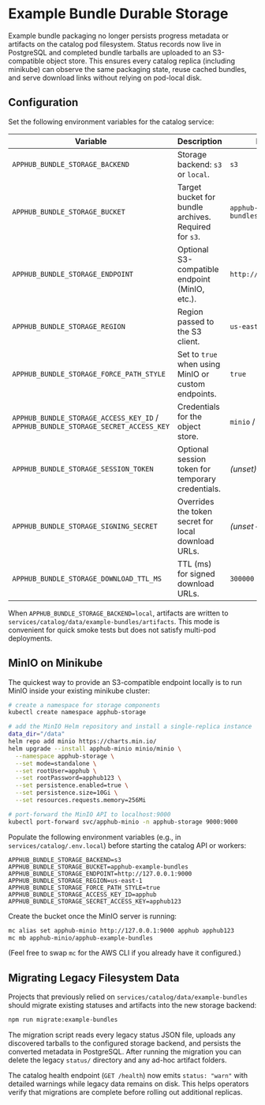 # Example Bundle Durable Storage

Example bundle packaging no longer persists progress metadata or artifacts on the catalog pod filesystem. Status records now live in PostgreSQL and completed bundle tarballs are uploaded to an S3-compatible object store. This ensures every catalog replica (including minikube) can observe the same packaging state, reuse cached bundles, and serve download links without relying on pod-local disk.

## Configuration

Set the following environment variables for the catalog service:

| Variable | Description | Example |
| --- | --- | --- |
| `APPHUB_BUNDLE_STORAGE_BACKEND` | Storage backend: `s3` or `local`. | `s3` |
| `APPHUB_BUNDLE_STORAGE_BUCKET` | Target bucket for bundle archives. Required for `s3`. | `apphub-example-bundles` |
| `APPHUB_BUNDLE_STORAGE_ENDPOINT` | Optional S3-compatible endpoint (MinIO, etc.). | `http://127.0.0.1:9000` |
| `APPHUB_BUNDLE_STORAGE_REGION` | Region passed to the S3 client. | `us-east-1` |
| `APPHUB_BUNDLE_STORAGE_FORCE_PATH_STYLE` | Set to `true` when using MinIO or custom endpoints. | `true` |
| `APPHUB_BUNDLE_STORAGE_ACCESS_KEY_ID` / `APPHUB_BUNDLE_STORAGE_SECRET_ACCESS_KEY` | Credentials for the object store. | `minio` / `minio123` |
| `APPHUB_BUNDLE_STORAGE_SESSION_TOKEN` | Optional session token for temporary credentials. | _(unset)_ |
| `APPHUB_BUNDLE_STORAGE_SIGNING_SECRET` | Overrides the token secret for local download URLs. | _(unset – generated)_ |
| `APPHUB_BUNDLE_STORAGE_DOWNLOAD_TTL_MS` | TTL (ms) for signed download URLs. | `300000` |

When `APPHUB_BUNDLE_STORAGE_BACKEND=local`, artifacts are written to `services/catalog/data/example-bundles/artifacts`. This mode is convenient for quick smoke tests but does not satisfy multi-pod deployments.

## MinIO on Minikube

The quickest way to provide an S3-compatible endpoint locally is to run MinIO inside your existing minikube cluster:

```bash
# create a namespace for storage components
kubectl create namespace apphub-storage

# add the MinIO Helm repository and install a single-replica instance
data_dir="/data"
helm repo add minio https://charts.min.io/
helm upgrade --install apphub-minio minio/minio \
  --namespace apphub-storage \
  --set mode=standalone \
  --set rootUser=apphub \
  --set rootPassword=apphub123 \
  --set persistence.enabled=true \
  --set persistence.size=10Gi \
  --set resources.requests.memory=256Mi

# port-forward the MinIO API to localhost:9000
kubectl port-forward svc/apphub-minio -n apphub-storage 9000:9000
```

Populate the following environment variables (e.g., in `services/catalog/.env.local`) before starting the catalog API or workers:

```env
APPHUB_BUNDLE_STORAGE_BACKEND=s3
APPHUB_BUNDLE_STORAGE_BUCKET=apphub-example-bundles
APPHUB_BUNDLE_STORAGE_ENDPOINT=http://127.0.0.1:9000
APPHUB_BUNDLE_STORAGE_REGION=us-east-1
APPHUB_BUNDLE_STORAGE_FORCE_PATH_STYLE=true
APPHUB_BUNDLE_STORAGE_ACCESS_KEY_ID=apphub
APPHUB_BUNDLE_STORAGE_SECRET_ACCESS_KEY=apphub123
```

Create the bucket once the MinIO server is running:

```bash
mc alias set apphub-minio http://127.0.0.1:9000 apphub apphub123
mc mb apphub-minio/apphub-example-bundles
```

(Feel free to swap `mc` for the AWS CLI if you already have it configured.)

## Migrating Legacy Filesystem Data

Projects that previously relied on `services/catalog/data/example-bundles` should migrate existing statuses and artifacts into the new storage backend:

```bash
npm run migrate:example-bundles
```

The migration script reads every legacy status JSON file, uploads any discovered tarballs to the configured storage backend, and persists the converted metadata in PostgreSQL. After running the migration you can delete the legacy `status/` directory and any ad-hoc artifact folders.

The catalog health endpoint (`GET /health`) now emits `status: "warn"` with detailed warnings while legacy data remains on disk. This helps operators verify that migrations are complete before rolling out additional replicas.
